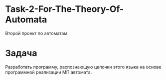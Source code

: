 # Task-2-For-The-Theory-Of-Automata
Второй проект по автоматам

# Задача
Разработать программу, распознающую цепочки этого языка на основе программной реализации МП автомата.
